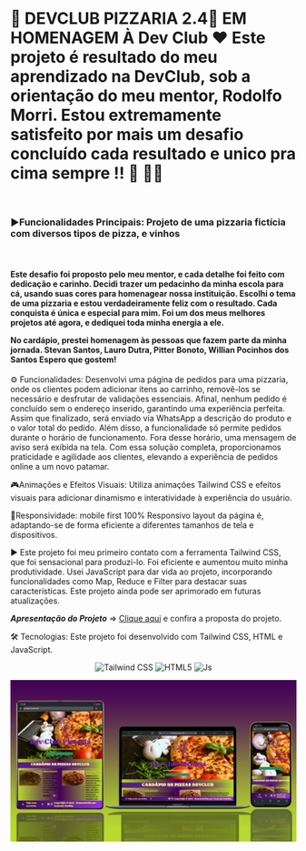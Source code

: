 <h1>🍕 DEVCLUB PIZZARIA 2.4🍕 EM HOMENAGEM À Dev Club ❤️ Este projeto é resultado do meu aprendizado na DevClub, sob a orientação do meu mentor, Rodolfo Morri. Estou extremamente satisfeito por mais um desafio concluído cada resultado e unico pra cima sempre !! 💪 🚀🌟</h1>
<br>

<p><h3>▶️Funcionalidades Principais: Projeto de uma pizzaria fictícia com diversos tipos de pizza, e vinhos</h3>
  <br>
  <h4>
Este desafio foi proposto pelo meu mentor, e cada detalhe foi feito com dedicação e carinho. Decidi trazer um pedacinho da minha escola para cá, usando suas cores para homenagear nossa instituição. Escolhi o tema de uma pizzaria e estou verdadeiramente feliz com o resultado. Cada conquista é única e especial para mim. Foi um dos meus melhores projetos até agora, e dediquei toda minha energia a ele.

No cardápio, prestei homenagem às pessoas que fazem parte da minha jornada. Stevan Santos, Lauro Dutra, Pitter Bonoto, Willian Pocinhos dos Santos Espero que gostem! 
  </h4>
  
⚙️ Funcionalidades:
Desenvolvi uma página de pedidos para uma pizzaria, onde os clientes podem adicionar itens ao carrinho, removê-los se necessário e desfrutar de validações essenciais. Afinal, nenhum pedido é concluído sem o endereço inserido, garantindo uma experiência perfeita. Assim que finalizado, será enviado via WhatsApp a descrição do produto e o valor total do pedido. Além disso, a funcionalidade só permite pedidos durante o horário de funcionamento. Fora desse horário, uma mensagem de aviso será exibida na tela. Com essa solução completa, proporcionamos praticidade e agilidade aos clientes, elevando a experiência de pedidos online a um novo patamar.

🎮Animações e Efeitos Visuais: Utiliza animações Tailwind CSS e efeitos visuais para adicionar dinamismo e interatividade à experiência do usuário.

📱Responsividade: mobile first 100% Responsivo layout da página é, adaptando-se de forma eficiente a diferentes tamanhos de tela e dispositivos.


▶️ Este projeto foi meu primeiro contato com a ferramenta Tailwind CSS, que foi sensacional para produzi-lo. Foi eficiente e aumentou muito minha produtividade. Usei JavaScript para dar vida ao projeto, 
incorporando funcionalidades como Map, Reduce e Filter para destacar suas características. Este projeto ainda pode ser aprimorado em futuras atualizações.


***Apresentação do Projeto*** => [Clique aqui](https://devclub-pizzaria.netlify.app/) e confira a proposta do projeto.
                                    
 <p/>
🛠️ Tecnologias:
Este projeto foi desenvolvido com Tailwind CSS, HTML e JavaScript.

<p align="center">
  <img alt="Tailwind CSS" height="30" width="40" src="https://img.shields.io/badge/Tailwind_CSS-38B2AC?style=for-the-badge&logo=tailwind-css&logoColor=white">
  <img alt="HTML5" height="30" width="40" src="https://img.shields.io/badge/HTML5-E34F26?style=for-the-badge&logo=html5&logoColor=white">
  <img alt="Js" height="30" width="40" src="https://img.shields.io/badge/JavaScript-F7DF1E?style=for-the-badge&logo=javascript&logoColor=black">
</p>

<p align="center">
  <img src="https://github.com/Andradepadilhadev/PROJETO-DEVCLUB-PIZZARIA-2.4/blob/main/img/mokap-pizzaria.png?raw=true">

</p>
